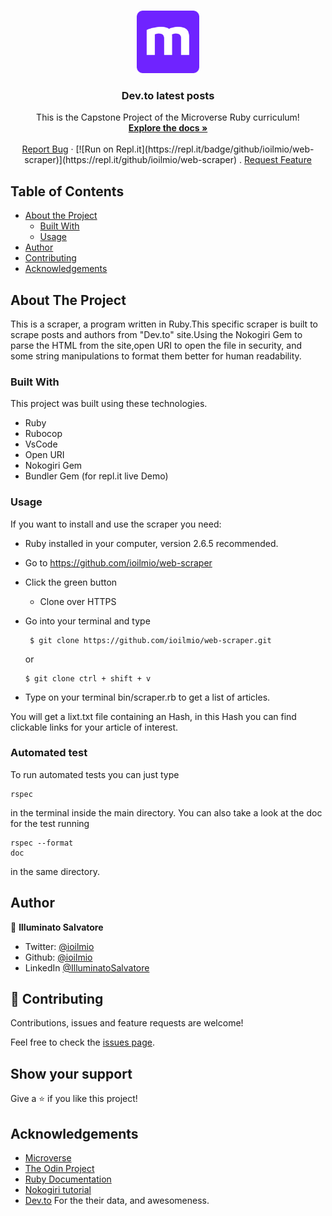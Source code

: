 <br />
<p align="center">
  <a href="https://github.com/ioilmio/web-scraper">
    <img src="microverse-logo.webp" alt="Logo" width="100" height="100">
  </a>

  <h3 align="center">Dev.to latest posts</h3>

  <p align="center">
    This is the Capstone Project of the Microverse Ruby curriculum!
    <br />
    <a href="https://github.com/ioilmio/web-scraper"><strong>Explore the docs »</strong></a>
    <br />
    <br />
    <a href="https://github.com/ioilmio/web-scraper/issues">Report Bug</a>
    ·
    [![Run on Repl.it](https://repl.it/badge/github/ioilmio/web-scraper)](https://repl.it/github/ioilmio/web-scraper)
    .
    <a href="https://github.com/ioilmio/web-scraper/issues">Request Feature</a>
  </p>
</p>


## Table of Contents

* [About the Project](#about-the-project)
  * [Built With](#built-with)
  * [Usage](#usage)
* [Author](#author)
* [Contributing](#contributing)
* [Acknowledgements](#acknowledgements)

## About The Project

This is a scraper, a program written in Ruby.This specific scraper is built to scrape posts and authors from "Dev.to" site.Using the Nokogiri Gem to parse the HTML from the site,open URI to open the file in security, and some string manipulations to format them better for human readability.



### Built With
This project was built using these technologies.
* Ruby
* Rubocop
* VsCode
* Open URI 
* Nokogiri Gem
* Bundler Gem (for repl.it live Demo)


### Usage

If you want to install and use the scraper you need: 

* Ruby installed in your computer, version 2.6.5 recommended.
* Go to https://github.com/ioilmio/web-scraper
* Click the green button
  
  - Clone over HTTPS

* Go into your terminal and type

  ```
   $ git clone https://github.com/ioilmio/web-scraper.git
  ```
  or 
  ```
  $ git clone ctrl + shift + v
  ```

* Type on your terminal bin/scraper.rb to get a list of articles.

You will get a lixt.txt file containing an Hash, in this Hash you can find clickable links for your article of interest.

### Automated test ###

To run automated tests you can just type <pre><code>rspec
</code></pre> in the terminal inside the main directory.
You can also take a look at the doc for the test running <pre><code>rspec --format doc
</code></pre> in the same directory.


## Author

👤 **Illuminato Salvatore** 
- Twitter: [@ioilmio](https://twitter.com/ioilmio) 
- Github: [@ioilmio](https://github.com/ioilmio) 
- LinkedIn [@IlluminatoSalvatore](https://www.linkedin.com/in/illuminato-salvatore/)

## 🤝 Contributing

Contributions, issues and feature requests are welcome!

Feel free to check the [issues page](https://github.com/ioilmio/web-scraper/issues).

## Show your support

Give a ⭐️ if you like this project!


## Acknowledgements
* [Microverse](https://www.microverse.org/)
* [The Odin Project](https://www.theodinproject.com/)
* [Ruby Documentation](https://www.ruby-lang.org/en/documentation/)
* [Nokogiri tutorial](https://www.youtube.com/watch?v=b3CLEUBdWwQ)
* [Dev.to](https://dev.to) For the their data, and awesomeness.
